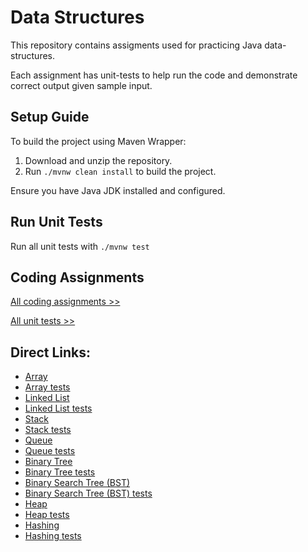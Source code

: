 # Data Structures

This repository contains assigments used for practicing Java data-structures. 

Each assignment has unit-tests to help run the code and demonstrate correct output given sample input. 

## Setup Guide

To build the project using Maven Wrapper:

1. Download and unzip the repository.
2. Run `./mvnw clean install` to build the project.

Ensure you have Java JDK installed and configured.

## Run Unit Tests

Run all unit tests with `./mvnw test`

## Coding Assignments

[All coding assignments &gt;&gt;](./src/main/java/com/practice/datastructures/)

[All unit tests &gt;&gt;](./src/test/java/com/practice/datastructures)

## Direct Links:

- [Array](./src/main/java/com/practice/datastructures/array/SecondLargest.java)
- [Array tests](./src/test/java/com/practice/datastructures/array/SecondLargestTest.java)
- [Linked List](./src/main/java/com/practice/datastructures/linkedlist/ReverseLinkedList.java)
- [Linked List tests](./src/test/java/)
- [Stack](./src/main/java/com/practice/datastructures/stack/PostfixEvaluation.java)
- [Stack tests](./src/test/java/com/practice/datastructures/stack/PostfixEvaluationTest.java)
- [Queue](./src/main/java/com/practice/datastructures/queue/MyQueue.java)
- [Queue tests](./src/test/java/com/practice/datastructures/queue/MyQueueTest.java)
- [Binary Tree](./src/main/java/com/practice/datastructures/binarytree/TraverseBinaryTree.java)
- [Binary Tree tests](./src/test/java/com/practice/datastructures/binarytree/TraverseBinaryTreeTest.java)
- [Binary Search Tree (BST)](./src/main/java/com/practice/datastructures/binarysearchtree/BinarySearchTreeInsertion.java)
- [Binary Search Tree (BST) tests](./src/test/java/com/practice/datastructures/binarysearchtree/BinarySearchTreeInsertionTest.java)
- [Heap](./src/main/java/com/practice/datastructures/heap/MinHeap.java)
- [Heap tests](./src/test/java/com/practice/datastructures/heap/MinHeapTest.java)
- [Hashing](./src/main/java/com/practice/datastructures/hashing/MyHash.java)
- [Hashing tests](./src/test/java/com/practice/datastructures/hashing/MyHashTest.java)